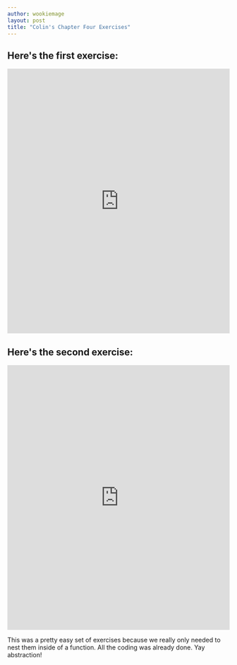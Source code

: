 ```yaml
---
author: wookiemage
layout: post
title: "Colin's Chapter Four Exercises"
---
```

##  Here\'s the first exercise:
  <iframe src="https://trinket.io/embed/python/8c1b74aebf" width="100%" height="600" frameborder="0" marginwidth="0" marginheight="0" allowfullscreen></iframe>
  
##  Here\'s the second exercise:
  <iframe src="https://trinket.io/embed/python/1bd01ad2c7" width="100%" height="600" frameborder="0" marginwidth="0" marginheight="0" allowfullscreen></iframe>
  
  This was a pretty easy set of exercises because we really only needed to nest them inside of a function. All the coding was already done.
  Yay abstraction!
